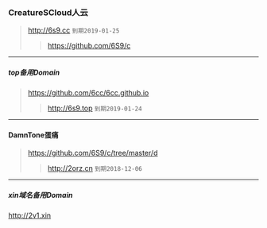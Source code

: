 ### CreatureSCloud人云
>http://6s9.cc
`到期2019-01-25`
>>https://github.com/6S9/c
- - -
##### top备用Domain
>https://github.com/6cc/6cc.github.io
>>http://6s9.top
`到期2019-01-24`
- - -
#### DamnTone蛋痛
>https://github.com/6S9/c/tree/master/d
>>http://2orz.cn
`到期2018-12-06`
- - -
##### xin域名备用Domain
http://2v1.xin
